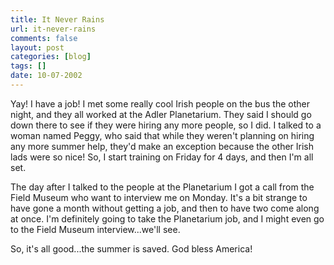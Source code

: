 ```yaml
---
title: It Never Rains
url: it-never-rains
comments: false
layout: post
categories: [blog]
tags: []
date: 10-07-2002
---
```

Yay! I have a job! I met some really cool Irish people on the bus the other night, and they all worked at the Adler Planetarium. They said I should go down there to see if they were hiring any more people, so I did. I talked to a woman named Peggy, who said that while they weren't planning on hiring any more summer help, they'd make an exception because the other Irish lads were so nice! So, I start training on Friday for 4 days, and then I'm all set.

The day after I talked to the people at the Planetarium I got a call from the Field Museum who want to interview me on Monday. It's a bit strange to have gone a month without getting a job, and then to have two come along at once. I'm definitely going to take the Planetarium job, and I might even go to the Field Museum interview...we'll see.

So, it's all good...the summer is saved. God bless America!